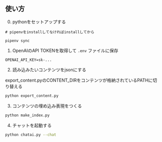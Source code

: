## 使い方

0. pythonをセットアップする

```
# pipenvをinstallしてなければinstallしてから

pipenv sync
```

1. OpenAIのAPI TOKENを取得して `.env` ファイルに保存

```
OPENAI_API_KEY=sk-...
```

2. 読み込みたいコンテンツをjsonにする

export_content.pyのCONTENT_DIRをコンテンツが格納されているPATHに切り替える

```sh
python export_content.py
```

3. コンテンツの埋め込み表現をつくる

```sh
python make_index.py
```

4. チャットを起動する

```sh
python chatai.py --chat
```
